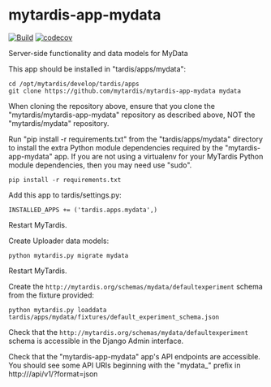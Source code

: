 # mytardis-app-mydata

[![Build](https://github.com/mytardis/mytardis-app-mydata/workflows/Test%20MyTardis%20MyData%20App/badge.svg)](https://github.com/mytardis/mytardis-app-mydata/actions?query=workflow%3A%22Test+MyTardis+MyData+App%22) [![codecov](https://codecov.io/gh/mytardis/mytardis-app-mydata/branch/master/graph/badge.svg)](https://codecov.io/gh/mytardis/mytardis-app-mydata)

Server-side functionality and data models for MyData

This app should be installed in "tardis/apps/mydata":
```
cd /opt/mytardis/develop/tardis/apps
git clone https://github.com/mytardis/mytardis-app-mydata mydata
```
When cloning the repository above, ensure that you clone the
"mytardis/mytardis-app-mydata" repository as described above,
NOT the "mytardis/mydata" repository.

Run "pip install -r requirements.txt" from the "tardis/apps/mydata" 
directory to install the extra Python module dependencies required by the 
"mytardis-app-mydata" app. If you are not using a virtualenv for your 
MyTardis Python module dependencies, then you may need use "sudo".

```
pip install -r requirements.txt
```

Add this app to tardis/settings.py:

```
INSTALLED_APPS += ('tardis.apps.mydata',)
```
Restart MyTardis.

Create Uploader data models:

```
python mytardis.py migrate mydata
```
Restart MyTardis.

Create the `http://mytardis.org/schemas/mydata/defaultexperiment` schema from the fixture provided:

```
python mytardis.py loaddata tardis/apps/mydata/fixtures/default_experiment_schema.json
```

Check that the `http://mytardis.org/schemas/mydata/defaultexperiment` schema is accessible in the Django Admin interface.

Check that the "mytardis-app-mydata" app's API endpoints are accessible.
You should see some API URIs beginning with the "mydata_" prefix in
http://<your-mytardis-host>/api/v1/?format=json

